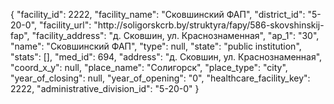 {
    "facility_id": 2222,
    "facility_name": "Сковшинский ФАП",
    "district_id": "5-20-0",
    "facility_url": "http:\/\/soligorskcrb.by\/struktyra\/fapy\/586-skovshinskij-fap",
    "facility_address": "д. Сковшин, ул. Краснознаменная",
    "ap_1": "30",
    "name": "Сковшинский ФАП",
    "type": null,
    "state": "public institution",
    "stats": [],
    "med_id": 694,
    "address": "д. Сковшин, ул. Краснознаменная",
    "coord_x_y": null,
    "place_name": "Солигорск",
    "place_type": "city",
    "year_of_closing": null,
    "year_of_opening": "0",
    "healthcare_facility_key": 2222,
    "administrative_division_id": "5-20-0"
}